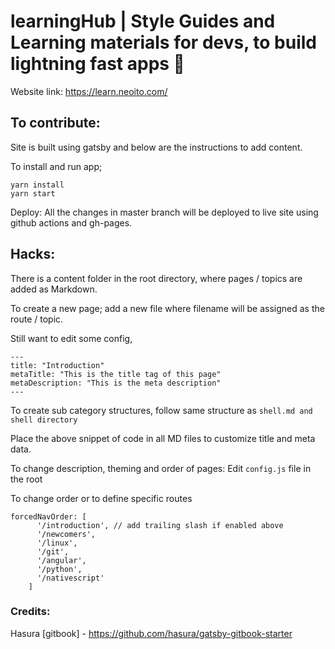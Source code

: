 # learningHub | Style Guides and Learning materials for devs, to build lightning fast apps 🚀 

Website link: https://learn.neoito.com/

## To contribute:

Site is built using gatsby and below are the instructions to add content.

To install and run app;

```
yarn install
yarn start
```

Deploy: All the changes in master branch will be deployed to live site using github actions and gh-pages.

## Hacks:

There is a content folder in the root directory, where pages / topics are added as Markdown.

To create a new page; add a new file where filename will be assigned as the route / topic.

Still want to edit some config,

```
---
title: "Introduction"
metaTitle: "This is the title tag of this page"
metaDescription: "This is the meta description"
---
```

To create sub category structures, follow same structure as `shell.md and shell directory`

Place the above snippet of code in all MD files to customize title and meta data.

To change description, theming and order of pages: Edit `config.js` file in the root

To change order or to define specific routes

```
forcedNavOrder: [
      '/introduction', // add trailing slash if enabled above
      '/newcomers',
      '/linux',
      '/git',
      '/angular',
      '/python',
      '/nativescript'
    ]
```

### Credits:

Hasura [gitbook] - https://github.com/hasura/gatsby-gitbook-starter
